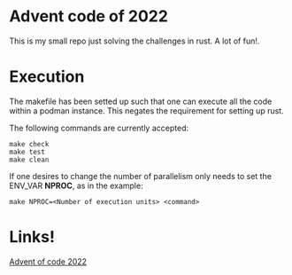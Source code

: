 # Advent code of 2022

This is my small repo just solving the challenges in rust. A lot of fun!.

# Execution

The makefile has been setted up such that one can execute all the code within a
podman instance. This negates the requirement for setting up rust.

The following commands are currently accepted:
```
make check
make test
make clean
```

If one desires to change the number of parallelism only needs to set the ENV_VAR
**NPROC**, as in the example:
```
make NPROC=<Number of execution units> <command>
```


# Links!

[Advent of code 2022](https://adventofcode.com/2022)
